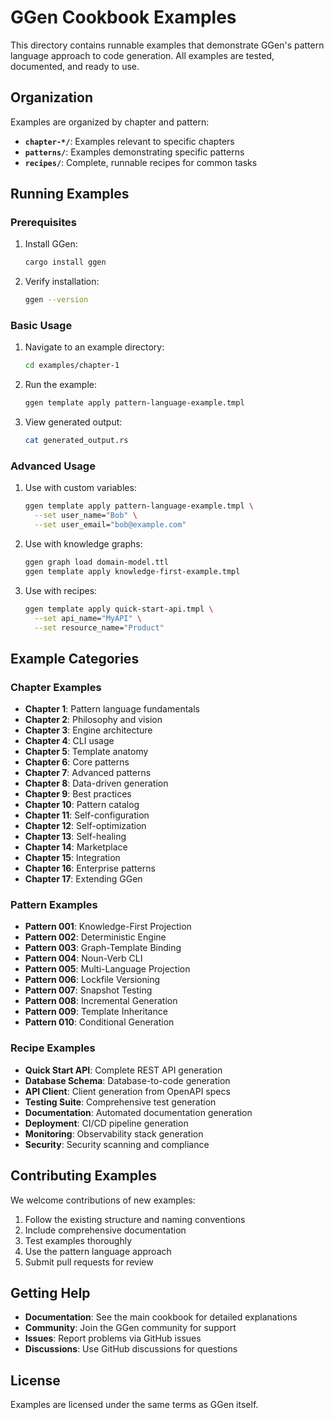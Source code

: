 # GGen Cookbook Examples

This directory contains runnable examples that demonstrate GGen's pattern language approach to code generation. All examples are tested, documented, and ready to use.

## Organization

Examples are organized by chapter and pattern:

- **`chapter-*/`**: Examples relevant to specific chapters
- **`patterns/`**: Examples demonstrating specific patterns
- **`recipes/`**: Complete, runnable recipes for common tasks

## Running Examples

### Prerequisites

1. Install GGen:
   ```bash
   cargo install ggen
   ```

2. Verify installation:
   ```bash
   ggen --version
   ```

### Basic Usage

1. Navigate to an example directory:
   ```bash
   cd examples/chapter-1
   ```

2. Run the example:
   ```bash
   ggen template apply pattern-language-example.tmpl
   ```

3. View generated output:
   ```bash
   cat generated_output.rs
   ```

### Advanced Usage

1. Use with custom variables:
   ```bash
   ggen template apply pattern-language-example.tmpl \
     --set user_name="Bob" \
     --set user_email="bob@example.com"
   ```

2. Use with knowledge graphs:
   ```bash
   ggen graph load domain-model.ttl
   ggen template apply knowledge-first-example.tmpl
   ```

3. Use with recipes:
   ```bash
   ggen template apply quick-start-api.tmpl \
     --set api_name="MyAPI" \
     --set resource_name="Product"
   ```

## Example Categories

### Chapter Examples

- **Chapter 1**: Pattern language fundamentals
- **Chapter 2**: Philosophy and vision
- **Chapter 3**: Engine architecture
- **Chapter 4**: CLI usage
- **Chapter 5**: Template anatomy
- **Chapter 6**: Core patterns
- **Chapter 7**: Advanced patterns
- **Chapter 8**: Data-driven generation
- **Chapter 9**: Best practices
- **Chapter 10**: Pattern catalog
- **Chapter 11**: Self-configuration
- **Chapter 12**: Self-optimization
- **Chapter 13**: Self-healing
- **Chapter 14**: Marketplace
- **Chapter 15**: Integration
- **Chapter 16**: Enterprise patterns
- **Chapter 17**: Extending GGen

### Pattern Examples

- **Pattern 001**: Knowledge-First Projection
- **Pattern 002**: Deterministic Engine
- **Pattern 003**: Graph-Template Binding
- **Pattern 004**: Noun-Verb CLI
- **Pattern 005**: Multi-Language Projection
- **Pattern 006**: Lockfile Versioning
- **Pattern 007**: Snapshot Testing
- **Pattern 008**: Incremental Generation
- **Pattern 009**: Template Inheritance
- **Pattern 010**: Conditional Generation

### Recipe Examples

- **Quick Start API**: Complete REST API generation
- **Database Schema**: Database-to-code generation
- **API Client**: Client generation from OpenAPI specs
- **Testing Suite**: Comprehensive test generation
- **Documentation**: Automated documentation generation
- **Deployment**: CI/CD pipeline generation
- **Monitoring**: Observability stack generation
- **Security**: Security scanning and compliance

## Contributing Examples

We welcome contributions of new examples:

1. Follow the existing structure and naming conventions
2. Include comprehensive documentation
3. Test examples thoroughly
4. Use the pattern language approach
5. Submit pull requests for review

## Getting Help

- **Documentation**: See the main cookbook for detailed explanations
- **Community**: Join the GGen community for support
- **Issues**: Report problems via GitHub issues
- **Discussions**: Use GitHub discussions for questions

## License

Examples are licensed under the same terms as GGen itself.
